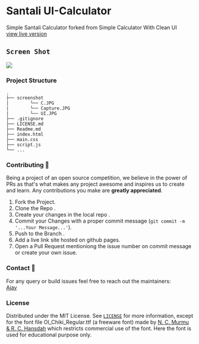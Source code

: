 # Santali UI-Calculator
Simple Santali Calculator forked from Simple Calculator With Clean UI
<br>
<a href="https://code-recursion.github.io/UI-Calculator">view live version</a>
## `Screen Shot`
<img src="ScreenShot/C.JPG">

### Project Structure
    .
    ├── screenshot
    |        └── C.JPG
    |        └── Capture.JPG
    |        └── UI.JPG
    ├── .gitignore
    ├── LICENSE.md
    ├── Readme.md
    ├── index.html
    ├── main.css
    ├── script.js
    └── ...

### Contributing :tada:

Being a project of an open source competition, we believe in the power of PRs as that's what makes any project awesome and inspires us to create and learn. Any contributions you make are **greatly appreciated**.

1. Fork the Project.
2. Clone the Repo .
2. Create your changes in the local repo .
3. Commit your Changes with a proper commit message (`git commit -m '...Your Message...'`).
4. Push to the Branch .
5. Add a live link site hosted on github pages.
6. Open a Pull Request mentioniong the issue number on commit message or create your own issue.

### Contact :email:
For any query or build issues feel free to reach out the maintainers:<br>
[Ajay](https://github.com/Code-Recursion)
 
### License
Distributed under the MIT License. See [`LICENSE`](https://github.com/Code-Recursion/UI-Calculator/blob/master/LICENSE.md) for more information, except for the font file Ol_Chiki_Regular.ttf (a freeware font) made by [N. C. Murmu & R. C. Hansdah](https://wesanthals.tripod.com/id19.html) which restricts commercial use of the font. Here the font is used for educational purpose only.
